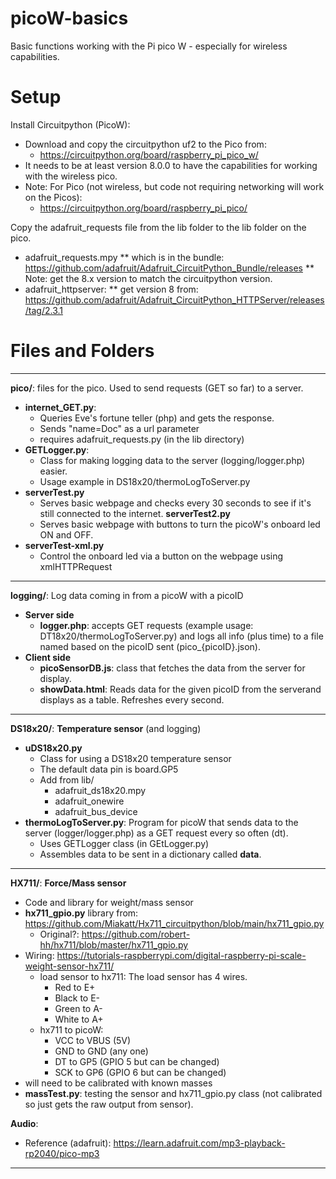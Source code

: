 # picoW-basics

Basic functions working with the Pi pico W - especially for wireless capabilities.

# Setup

Install Circuitpython (PicoW):
* Download and copy the circuitpython uf2 to the Pico from:
    * https://circuitpython.org/board/raspberry_pi_pico_w/
* It needs to be at least version 8.0.0 to have the capabilities for working with the wireless pico.
* Note: For Pico (not wireless, but code not requiring networking will work on the Picos):
    * https://circuitpython.org/board/raspberry_pi_pico/

Copy the adafruit_requests file from the lib folder to the lib folder on the pico.
* adafruit_requests.mpy
** which is in the bundle: https://github.com/adafruit/Adafruit_CircuitPython_Bundle/releases
** Note: get the 8.x version to match the circuitpython version.
* adafruit_httpserver:
** get version 8 from: https://github.com/adafruit/Adafruit_CircuitPython_HTTPServer/releases/tag/2.3.1


# Files and Folders

---

**pico/**: files for the pico. Used to send requests (GET so far) to a server.
* **internet_GET.py**: 
    * Queries Eve's fortune teller (php) and gets the response.
    * Sends "name=Doc" as a url parameter
    * requires adafruit_requests.py (in the lib directory)
* **GETLogger.py**:
    * Class for making logging data to the server (logging/logger.php) easier. 
    * Usage example in DS18x20/thermoLogToServer.py
* **serverTest.py**
    * Serves basic webpage and checks every 30 seconds to see if it's still connected to the internet.
**serverTest2.py**
    * Serves basic webpage with buttons to turn the picoW's onboard led ON and OFF.
* **serverTest-xml.py**
    * Control the onboard led via a button on the webpage using xmlHTTPRequest

---

**logging/**: Log data coming in from a picoW with a picoID
* **Server side**
    * **logger.php**: accepts GET requests (example usage: DT18x20/thermoLogToServer.py) and logs all info (plus time) to a file named based on the picoID sent (pico_{picoID}.json).
* **Client side**
    * **picoSensorDB.js**: class that fetches the data from the server for display.
    * **showData.html**: Reads data for the given picoID from the serverand displays as a table. Refreshes every second.

---

**DS18x20/**: **Temperature sensor** (and logging)
* **uDS18x20.py**
    * Class for using a DS18x20 temperature sensor
    * The default data pin is board.GP5
    * Add from lib/
        * adafruit_ds18x20.mpy
        * adafruit_onewire
        * adafruit_bus_device
* **thermoLogToServer.py**: Program for picoW that sends data to the server (logger/logger.php) as a GET request every so often (dt).
    * Uses GETLogger class (in GEtLogger.py)
    * Assembles data to be sent in a dictionary called **data**.

---

**HX711/**: **Force/Mass sensor**
* Code and library for weight/mass sensor
* **hx711_gpio.py** library from: https://github.com/Miakatt/Hx711_circuitpython/blob/main/hx711_gpio.py
    * Original?: https://github.com/robert-hh/hx711/blob/master/hx711_gpio.py
* Wiring: https://tutorials-raspberrypi.com/digital-raspberry-pi-scale-weight-sensor-hx711/
    * load sensor to hx711: The load sensor has 4 wires.
        * Red to E+
        * Black to E-
        * Green to A-
        * White to A+
    * hx711 to picoW: 
        * VCC to VBUS (5V)
        * GND to GND (any one)
        * DT to GP5 (GPIO 5 but can be changed)
        * SCK to GP6 (GPIO 6 but can be changed)
* will need to be calibrated with known masses
* **massTest.py**: testing the sensor and hx711_gpio.py class (not calibrated so just gets the raw output from sensor).


**Audio**:
* Reference (adafruit): https://learn.adafruit.com/mp3-playback-rp2040/pico-mp3
---